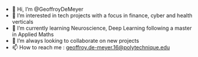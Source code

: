 - 👋 Hi, I’m @GeoffroyDeMeyer
- 👀 I’m interested in tech projects with a focus in finance, cyber and health verticals
- 🌱 I’m currently learning Neuroscience, Deep Learning following a master in Applied Maths
- 💞️ I’m always looking to collaborate on new projects 
- 📫 How to reach me : geoffroy.de-meyer.16@polytechnique.edu

<!---
GeoffroyDeMeyer/GeoffroyDeMeyer is a ✨ special ✨ repository because its `README.md` (this file) appears on your GitHub profile.
You can click the Preview link to take a look at your changes.
--->
